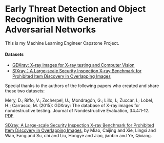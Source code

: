 # Early Threat Detection and Object Recognition with Generative Adversarial Networks

This is my Machine Learning Engineer Capstone Project.

#### Datasets

- [GDXray: X-ray images for X-ray testing and Computer Vision](http://dmery.ing.puc.cl/index.php/material/gdxray/)
- [SIXray：A Large-scale Security Inspection X-ray Benchmark for Prohibited Item Discovery in Overlapping Images](https://github.com/MeioJane/SIXray#download)

Special thanks to the authors of the following papers who created and share these two datasets:

Mery, D.; Riffo, V.; Zscherpel, U.; Mondragón, G.; Lillo, I.; Zuccar, I.; Lobel, H.; Carrasco, M. (2015): GDXray: The database of X-ray images for nondestructive testing. Journal of Nondestructive Evaluation, 34.4:1-12. [PDF](http://dmery.sitios.ing.uc.cl/Prints/ISI-Journals/2015-JNDE-GDXray.pdf).

[SIXray: A Large-scale Security Inspection X-ray Benchmark for Prohibited Item Discovery in Overlapping Images](https://arxiv.org/pdf/1901.00303.pdf), by Miao, Caijing and Xie, Lingxi and Wan, Fang and Su, chi and Liu, Hongye and Jiao, jianbin and Ye, Qixiang.
